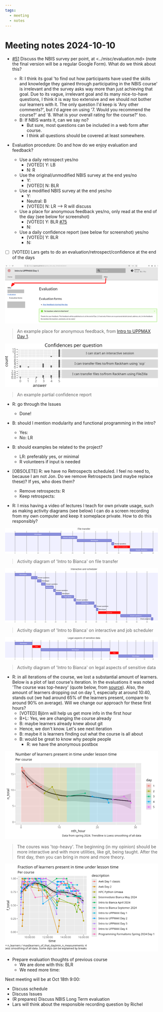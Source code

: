 ```yaml
---
tags:
  - meeting
  - notes
---
```


# Meeting notes 2024-10-10

- [#51](https://github.com/UPPMAX/programming_formalisms/issues/51)
  Discuss the NBIS survey per point, at
  <../misc/evaluation.md>
  (note the final version will be a regular Google Form).
  What do we think about this?
    - R: I think its goal 'to find out how participants have used the skills and
    knowledge they gained through participating in the NBIS course' is
    irrelevant and the survey asks way more than just achieving that goal.
    Due to its vague, irrelevant goal and its many nice-to-have questions,
    I think it is way too extensive and we should not bother our learners with
    it.
    The only question I'd keep is 'Any other comments?', but I'd agree on using
    '7. Would you recommend the course?' and
    '8. What is your overall rating for the course?' too.
    - B: If NBIS wants it, can we say no?
        - But sure, most questions can be included in a web form after course.
        - I think all questions should be covered at least somewhere.

- Evaluation procedure: Do and how do we enjoy evaluation and feedback?
    - Use a daily retrospect yes/no
        - [VOTED] Y: LB
        - N: R
    - Use the original/unmodified NBIS survey at the end yes/no
        - Y:
        - [VOTED] N: BLR
    - Use a modified NBIS survey at the end yes/no
        - Y:
        - Neutral: B
        - [VOTED] N: LR --> R will discuss
    - Use a place for anonymous feedback yes/no, only read at the
    end of the day (see below for screenshot)
        - [VOTED] Y: BLR [#75](https://github.com/UPPMAX/programming_formalisms/issues/75)
        - N:
    - Use a daily confidence report (see below for screenshot) yes/no
        - [VOTED] Y: BLR
        - N:

- [ ] [VOTED] Lars gets to do an evaluation/retrospect/confidence at the end of the days

![An example place for anonymous feedback](20241010_place_for_anonymous_feedback.png)

> An example place for anonymous feedback, from
> [Intro to UPPMAX Day 1](https://uppmax.github.io/uppmax_intro_day_1/misc/evaluation/).

![An example partial confidence report](20241010_confidences_per_question.png)

> An example partial confidence report

- R: go through the Issues
    - Done!
- B: should I mention modularity and functional programming in the intro?
    - Yes:
    - No: LR
- B: should examples be related to the project?
    - LR: preferably yes, or minimal
    - R volunteers if input is needed
- [OBSOLETE] R: we have no Retrospects scheduled. I feel no need to, because I am
  not Jon. Do we remove Retrospects (and maybe replace these)?
  If yes, who does them?
    - Remove retrospects: R
    - Keep retrospects:

- R: I miss having a video of lectures I teach for own private usage,
  such as making activity diagrams (see below)
  I can do a screen recording from my own computer and keep it someplace
  private. How to do this responsibly?

![Activity diagram of 'Intro to Bianca' on file transfer](20241010_activity_1.png)

> Activity diagram of 'Intro to Bianca' on file transfer

![Activity diagram of 'Intro to Bianca' on interactive and job scheduler](20241010_activity_2.png)

> Activity diagram of 'Intro to Bianca' on interactive and job scheduler

![Activity diagram of 'Intro to Bianca' on legal aspects of sensitive data](20241010_activity_3.png)

> Activity diagram of 'Intro to Bianca' on legal aspects of sensitive data

- R: in all iterations of the course, we lost a substantial amount of learners.
  Below is a plot of last course's iteration.
  In the evaluations it was noted 'The course was top-heavy' (quote
  below, from [source](../shared_documents/2023_autumn/day_5.md#what-can-we-improve-1)).
  Also, the amount of learners dropping out on day 1, especially at around 10:40,
  stands out (we had around 65% of the learners present, compare to around 90%
  on average).
  Will we change our approach for these first hours?
    - [VOTED] Björn will help us get more info in the first hour
    - B+L: Yes, we are changing the course already
    - B: maybe learners already knew about git
    - Hence, we don't know. Let's see next iteration
    - B: maybe it is learners finding out what the course is all about
    - B: would be great to know why people people
        - R: we have the anonymous postbox

![Number of learners per nth hour](20241010_n_learners_per_nth_hour.png)

> The coures was 'top-heavy'.
> The beginning (in my opinion) should be more interactive and with more
> utilities, like git, being taught.
> After the first day, then you can bring in more and more theory.

![Fraction of learners per fraction of course time per course](20241010_f_learners_per_f_time_per_course.png)

- Prepare evaluation thoughts of previous course
    - We are done with this: BLR
    - We need more time:

Next meeting will be at Oct 18th 9:00:

- Discuss schedule
- Discuss Issues
- (R prepares) Discuss NBIS Long Term evaluation
- Lars will think about the responsible recording question by Richel

